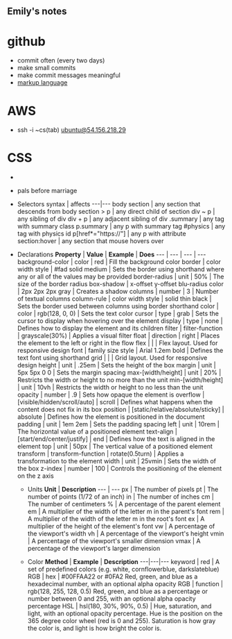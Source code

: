 ## Emily's notes

# github

- commit often (every two days)
- make small commits
- make commit messages meaningful
- [markup language](https://docs.github.com/en/get-started/writing-on-github/getting-started-with-writing-and-formatting-on-github/basic-writing-and-formatting-syntax#lists)

# AWS

- ssh -i ~cs(tab) ubuntu@54.156.218.29

# CSS

- <link rel="stylesheet" href="styles.css" />
- pals before marriage

- Selectors
  syntax | affects
  ---|---
  body section | any section that descends from body
  section > p | any direct child of section
  div ~ p | any sibling of div
  div + p | any adjacent sibling of div
  .summary | any tag with summary class
  p.summary | any p with summary tag
  #physics | any tag with physics id
  p[href*="https://"] | any p with attribute
  section:hover | any section that mouse hovers over

- Declarations
  **Property** | **Value** | **Example** | **Does**
  --- | --- | --- | ---
  background-color | color | red | Fill the background color
  border | color width style | #fad solid medium | Sets the border using shorthand where any or all of the values may be provided
  border-radius | unit | 50% | The size of the border radius
  box-shadow | x-offset y-offset blu-radius color | 2px 2px 2px gray | Creates a shadow
  columns | number | 3 | Number of textual columns
  column-rule | color width style | solid thin black | Sets the border used between columns using border shorthand
  color | color | rgb(128, 0, 0) | Sets the text color
  cursor | type | grab | Sets the cursor to display when hovering over the element
  display | type | none | Defines how to display the element and its children
  filter | filter-function | grayscale(30%) | Applies a visual filter
  float | direction | right | Places the element to the left or right in the flow
  flex | | | Flex layout. Used for responsive design
  font | family size style | Arial 1.2em bold | Defines the text font using shorthand
  grid | | | Grid layout. Used for responsive design
  height | unit | .25em | Sets the height of the box
  margin | unit | 5px 5px 0 0 | Sets the margin spacing
  max-[width/height] | unit | 20% | Restricts the width or height to no more than the unit
  min-[width/height] | unit | 10vh | Restricts the width or height to no less than the unit
  opacity | number | .9 | Sets how opaque the element is
  overflow | [visible/hidden/scroll/auto] | scroll | Defines what happens when the content does not fix in its box
  position | [static/relative/absolute/sticky] | absolute | Defines how the element is positioned in the document
  padding | unit | 1em 2em | Sets the padding spacing
  left | unit | 10rem | The horizontal value of a positioned element
  text-align | [start/end/center/justify] | end | Defines how the text is aligned in the element
  top | unit | 50px | The vertical value of a positioned element
  transform | transform-function | rotate(0.5turn) | Applies a transformation to the element
  width | unit | 25vmin | Sets the width of the box
  z-index | number | 100 | Controls the positioning of the element on the z axis

  - Units
  **Unit** |	**Description**
  --- | ---
  px |	The number of pixels
  pt |	The number of points (1/72 of an inch)
  in |	The number of inches
  cm |	The number of centimeters
  % |	A percentage of the parent element
  em |	A multiplier of the width of the letter m in the     parent's font
  rem |	A multiplier of the width of the letter m in the root's   font
  ex |	A multiplier of the height of the element's font
  vw |	A percentage of the viewport's width
  vh |	A percentage of the viewport's height
  vmin |	A percentage of the viewport's smaller dimension
  vmax |	A percentage of the viewport's larger dimension

  - Color
  **Method** |	**Example** | **Description**
  ---|---|---
  keyword | red |	A set of predefined colors (e.g. white, cornflowerblue, darkslateblue)
RGB | hex |	#00FFAA22 or #0FA2	Red, green, and blue as a hexadecimal number, with an optional alpha opacity
RGB | function	| rgb(128, 255, 128, 0.5)	Red, green, and blue as a percentage or number between 0 and 255, with an optional alpha opacity percentage
HSL	| hsl(180, 30%, 90%, 0.5)	| Hue, saturation, and light, with an optional opacity percentage. Hue is the position on the 365 degree color wheel (red is 0 and 255). Saturation is how gray the color is, and light is how bright the color is.
